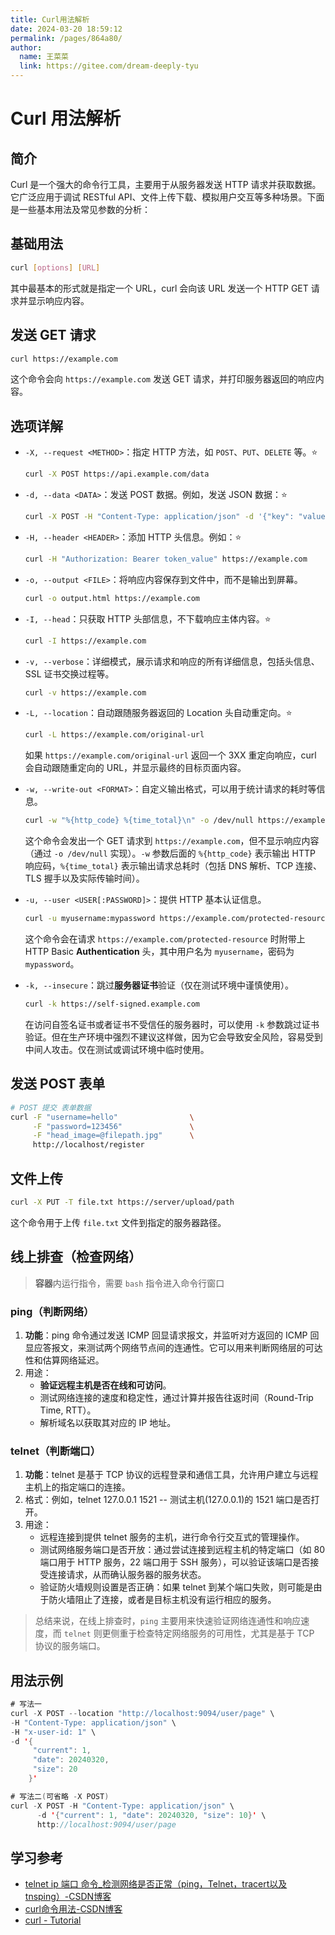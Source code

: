 ```yaml
---
title: Curl用法解析
date: 2024-03-20 18:59:12
permalink: /pages/864a80/
author: 
  name: 王菜菜
  link: https://gitee.com/dream-deeply-tyu
---
```

# Curl 用法解析

## 简介

Curl 是一个强大的命令行工具，主要用于从服务器发送 HTTP 请求并获取数据。它广泛应用于调试 RESTful API、文件上传下载、模拟用户交互等多种场景。下面是一些基本用法及常见参数的分析：

## 基础用法

```bash
curl [options] [URL]
```
其中最基本的形式就是指定一个 URL，curl 会向该 URL 发送一个 HTTP GET 请求并显示响应内容。

## 发送 GET 请求

```bash
curl https://example.com
```
这个命令会向 `https://example.com` 发送 GET 请求，并打印服务器返回的响应内容。

## 选项详解

- `-X, --request <METHOD>`：指定 HTTP 方法，如 `POST`、`PUT`、`DELETE` 等。:star:
  
    ```bash
    curl -X POST https://api.example.com/data
    ```
    
- `-d, --data <DATA>`：发送 POST 数据。例如，发送 JSON 数据：:star:
  
    ```bash
    curl -X POST -H "Content-Type: application/json" -d '{"key": "value"}' https://api.example.com/data
    ```
    
- `-H, --header <HEADER>`：添加 HTTP 头信息。例如：:star:
  
    ```bash
    curl -H "Authorization: Bearer token_value" https://example.com
    ```
    
- `-o, --output <FILE>`：将响应内容保存到文件中，而不是输出到屏幕。
  
    ```bash
    curl -o output.html https://example.com
    ```
    
- `-I, --head`：只获取 HTTP 头部信息，不下载响应主体内容。:star:
  
    ```bash
    curl -I https://example.com
    ```
    
- `-v, --verbose`：详细模式，展示请求和响应的所有详细信息，包括头信息、SSL 证书交换过程等。
  
    ```bash
    curl -v https://example.com
    ```
    
- `-L, --location`：自动跟随服务器返回的 Location 头自动重定向。:star:

    ```bash
    curl -L https://example.com/original-url
    ```

    如果 `https://example.com/original-url` 返回一个 3XX 重定向响应，curl 会自动跟随重定向的 URL，并显示最终的目标页面内容。

- `-w, --write-out <FORMAT>`：自定义输出格式，可以用于统计请求的耗时等信息。

    ```bash
    curl -w "%{http_code} %{time_total}\n" -o /dev/null https://example.com
    ```

    这个命令会发出一个 GET 请求到 `https://example.com`，但不显示响应内容（通过 `-o /dev/null` 实现）。`-w` 参数后面的 `%{http_code}` 表示输出 HTTP 响应码，`%{time_total}` 表示输出请求总耗时（包括 DNS 解析、TCP 连接、TLS 握手以及实际传输时间）。

- `-u, --user <USER[:PASSWORD]>`：提供 HTTP 基本认证信息。

    ```bash
    curl -u myusername:mypassword https://example.com/protected-resource
    ```

    这个命令会在请求 `https://example.com/protected-resource` 时附带上 HTTP Basic **Authentication** 头，其中用户名为 `myusername`，密码为 `mypassword`。

- `-k, --insecure`：跳过**服务器证书**验证（仅在测试环境中谨慎使用）。

    ```bash
    curl -k https://self-signed.example.com
    ```

    在访问自签名证书或者证书不受信任的服务器时，可以使用 `-k` 参数跳过证书验证。但在生产环境中强烈不建议这样做，因为它会导致安全风险，容易受到中间人攻击。仅在测试或调试环境中临时使用。

## 发送 POST 表单

```bash
# POST 提交 表单数据
curl -F "username=hello"                \
     -F "password=123456"               \
     -F "head_image=@filepath.jpg"      \
     http://localhost/register
```

## 文件上传

```bash
curl -X PUT -T file.txt https://server/upload/path
```
这个命令用于上传 `file.txt` 文件到指定的服务器路径。



## 线上排查（检查网络）

> **容器**内运行指令，需要 `bash` 指令进入命令行窗口

### ping（判断网络）

1. **功能**：ping 命令通过发送 ICMP 回显请求报文，并监听对方返回的 ICMP 回显应答报文，来测试两个网络节点间的连通性。它可以用来判断网络层的可达性和估算网络延迟。
2. 用途：
   - **验证远程主机是否在线和可访问**。
   - 测试网络连接的速度和稳定性，通过计算并报告往返时间（Round-Trip Time, RTT）。
   - 解析域名以获取其对应的 IP 地址。

### telnet（判断端口）

1. **功能**：telnet 是基于 TCP 协议的远程登录和通信工具，允许用户建立与远程主机上的指定端口的连接。
2. 格式：例如，telnet 127.0.0.1 1521 -- 测试主机(127.0.0.1)的 1521 端口是否打开。
3. 用途：
   - 远程连接到提供 telnet 服务的主机，进行命令行交互式的管理操作。
   - 测试网络服务端口是否开放：通过尝试连接到远程主机的特定端口（如 80 端口用于 HTTP 服务，22 端口用于 SSH 服务），可以验证该端口是否接受连接请求，从而确认服务器的服务状态。
   - 验证防火墙规则设置是否正确：如果 telnet 到某个端口失败，则可能是由于防火墙阻止了连接，或者是目标主机没有运行相应的服务。

> 总结来说，在线上排查时，`ping` 主要用来快速验证网络连通性和响应速度，而 `telnet` 则更侧重于检查特定网络服务的可用性，尤其是基于 TCP 协议的服务端口。



## 用法示例

```java
# 写法一
curl -X POST --location "http://localhost:9094/user/page" \
-H "Content-Type: application/json" \
-H "x-user-id: 1" \
-d '{
     "current": 1,
     "date": 20240320,
     "size": 20
    }'

# 写法二(可省略 -X POST)
curl -X POST -H "Content-Type: application/json" \
      -d '{"current": 1, "date": 20240320, "size": 10}' \
      http://localhost:9094/user/page
```





## 学习参考

- [telnet ip 端口 命令_检测网络是否正常（ping，Telnet，tracert以及tnsping）-CSDN博客](https://blog.csdn.net/weixin_39808877/article/details/111108919)
- [curl命令用法-CSDN博客](https://blog.csdn.net/u013514928/article/details/102810250)
- [curl - Tutorial](https://curl.se/docs/tutorial.html)